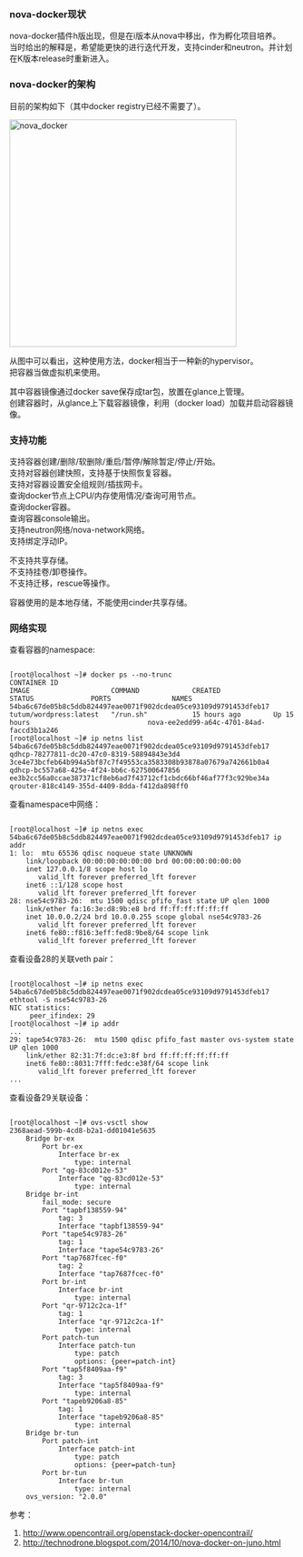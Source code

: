 ### nova-docker现状
nova-docker插件h版出现，但是在i版本从nova中移出，作为孵化项目培养。   
当时给出的解释是，希望能更快的进行迭代开发，支持cinder和neutron。并计划在K版本release时重新进入。  

### nova-docker的架构  
目前的架构如下（其中docker registry已经不需要了）。   

<img src="https://wiki.openstack.org/w/images/6/6c/Docker-under-the-hood.png" alt="nova_docker" title="nova_docker" width="400" />   

从图中可以看出，这种使用方法，docker相当于一种新的hypervisor。  
把容器当做虚拟机来使用。  

其中容器镜像通过docker save保存成tar包，放置在glance上管理。   
创建容器时，从glance上下载容器镜像，利用（docker load）加载并启动容器镜像。  

### 支持功能   
支持容器创建/删除/软删除/重启/暂停/解除暂定/停止/开始。  
支持对容器创建快照，支持基于快照恢复容器。  
支持对容器设置安全组规则/插拔网卡。  
查询docker节点上CPU/内存使用情况/查询可用节点。  
查询docker容器。  
查询容器console输出。  
支持neutron网络/nova-network网络。  
支持绑定浮动IP。  

不支持共享存储。  
不支持挂卷/卸卷操作。  
不支持迁移，rescue等操作。  

容器使用的是本地存储，不能使用cinder共享存储。

### 网络实现       
查看容器的namespace:  
<pre><code>
[root@localhost ~]# docker ps --no-trunc
CONTAINER ID                                                       IMAGE                    COMMAND             CREATED             STATUS              PORTS               NAMES
54ba6c67de05b8c5ddb824497eae0071f902dcdea05ce93109d9791453dfeb17   tutum/wordpress:latest   "/run.sh"           15 hours ago        Up 15 hours                             nova-ee2edd99-a64c-4701-84ad-faccd3b1a246
[root@localhost ~]# ip netns list
54ba6c67de05b8c5ddb824497eae0071f902dcdea05ce93109d9791453dfeb17
qdhcp-78277811-dc20-47c0-8319-58894843e3d4
3ce4e73bcfeb64b994a5bf87c7f49553ca3583308b93878a07679a742661b0a4
qdhcp-bc557a68-425e-4f24-bb6c-627500647856
ee3b2cc56a0ccae387371cf8eb6ad7f43712cf1cbdc66bf46af77f3c929be34a
qrouter-818c4149-355d-4409-8dda-f412da898ff0
</code></pre>
查看namespace中网络：  
<pre><code>
[root@localhost ~]# ip netns exec 54ba6c67de05b8c5ddb824497eae0071f902dcdea05ce93109d9791453dfeb17 ip addr
1: lo: <LOOPBACK,UP,LOWER_UP> mtu 65536 qdisc noqueue state UNKNOWN
    link/loopback 00:00:00:00:00:00 brd 00:00:00:00:00:00
    inet 127.0.0.1/8 scope host lo
       valid_lft forever preferred_lft forever
    inet6 ::1/128 scope host
       valid_lft forever preferred_lft forever
28: nse54c9783-26: <BROADCAST,MULTICAST,UP,LOWER_UP> mtu 1500 qdisc pfifo_fast state UP qlen 1000
    link/ether fa:16:3e:d8:9b:e8 brd ff:ff:ff:ff:ff:ff
    inet 10.0.0.2/24 brd 10.0.0.255 scope global nse54c9783-26
       valid_lft forever preferred_lft forever
    inet6 fe80::f816:3eff:fed8:9be8/64 scope link
       valid_lft forever preferred_lft forever
</code></pre>
查看设备28的关联veth pair：
<pre><code>
[root@localhost ~]# ip netns exec 54ba6c67de05b8c5ddb824497eae0071f902dcdea05ce93109d9791453dfeb17  ethtool -S nse54c9783-26
NIC statistics:
     peer_ifindex: 29
[root@localhost ~]# ip addr
...
29: tape54c9783-26: <BROADCAST,MULTICAST,UP,LOWER_UP> mtu 1500 qdisc pfifo_fast master ovs-system state UP qlen 1000
    link/ether 82:31:7f:dc:e3:8f brd ff:ff:ff:ff:ff:ff
    inet6 fe80::8031:7fff:fedc:e38f/64 scope link
       valid_lft forever preferred_lft forever
...
</code></pre>
查看设备29关联设备：
<pre><code>
[root@localhost ~]# ovs-vsctl show
2368aead-599b-4cd8-b2a1-dd01041e5635
    Bridge br-ex
        Port br-ex
            Interface br-ex
                type: internal
        Port "qg-83cd012e-53"
            Interface "qg-83cd012e-53"
                type: internal
    Bridge br-int
        fail_mode: secure
        Port "tapbf138559-94"
            tag: 3
            Interface "tapbf138559-94"
        Port "tape54c9783-26"
            tag: 1
            Interface "tape54c9783-26"
        Port "tap7687fcec-f0"
            tag: 2
            Interface "tap7687fcec-f0"
        Port br-int
            Interface br-int
                type: internal
        Port "qr-9712c2ca-1f"
            tag: 1
            Interface "qr-9712c2ca-1f"
                type: internal
        Port patch-tun
            Interface patch-tun
                type: patch
                options: {peer=patch-int}
        Port "tap5f8409aa-f9"
            tag: 3
            Interface "tap5f8409aa-f9"
                type: internal
        Port "tapeb9206a8-85"
            tag: 1
            Interface "tapeb9206a8-85"
                type: internal
    Bridge br-tun
        Port patch-int
            Interface patch-int
                type: patch
                options: {peer=patch-tun}
        Port br-tun
            Interface br-tun
                type: internal
    ovs_version: "2.0.0"
</code></pre>

参考：  
1. http://www.opencontrail.org/openstack-docker-opencontrail/   
2. http://technodrone.blogspot.com/2014/10/nova-docker-on-juno.html    
